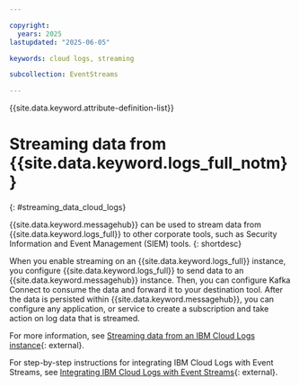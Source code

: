 ```yaml
---

copyright:
  years: 2025
lastupdated: "2025-06-05" 

keywords: cloud logs, streaming

subcollection: EventStreams

---
```


{{site.data.keyword.attribute-definition-list}}

# Streaming data from {{site.data.keyword.logs_full_notm}}
{: #streaming_data_cloud_logs}

{{site.data.keyword.messagehub}} can be used to stream data from {{site.data.keyword.logs_full}} to other corporate tools, such as Security Information and Event Management (SIEM) tools.
{: shortdesc}

When you enable streaming on an {{site.data.keyword.logs_full}} instance, you configure {{site.data.keyword.logs_full}} to send data to an {{site.data.keyword.messagehub}} instance. Then, you can configure Kafka Connect to consume the data and forward it to your destination tool. After the data is persisted within {{site.data.keyword.messagehub}}, you can configure any application, or service to create a subscription and take action on log data that is streamed.

For more information, see [Streaming data from an IBM Cloud Logs instance](/docs/cloud-logs?topic=cloud-logs-streamingg){: external}.

For step-by-step instructions for integrating IBM Cloud Logs with Event Streams, see [Integrating IBM Cloud Logs with Event Streams](/docs/cloud-logs?topic=cloud-logs-streaming-config){: external}.
